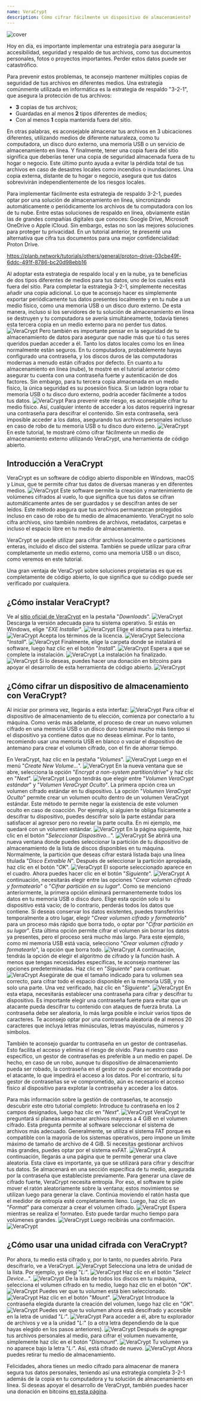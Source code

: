 ```yaml
---
name: VeraCrypt
description: Cómo cifrar fácilmente un dispositivo de almacenamiento?
---
```

![cover](assets/cover.webp)

Hoy en día, es importante implementar una estrategia para asegurar la accesibilidad, seguridad y respaldo de tus archivos, como tus documentos personales, fotos o proyectos importantes. Perder estos datos puede ser catastrófico.

Para prevenir estos problemas, te aconsejo mantener múltiples copias de seguridad de tus archivos en diferentes medios. Una estrategia comúnmente utilizada en informática es la estrategia de respaldo "3-2-1", que asegura la protección de tus archivos:
- **3** copias de tus archivos;
- Guardadas en al menos **2** tipos diferentes de medios;
- Con al menos **1** copia mantenida fuera del sitio.

En otras palabras, es aconsejable almacenar tus archivos en 3 ubicaciones diferentes, utilizando medios de diferente naturaleza, como tu computadora, un disco duro externo, una memoria USB o un servicio de almacenamiento en línea. Y finalmente, tener una copia fuera del sitio significa que deberías tener una copia de seguridad almacenada fuera de tu hogar o negocio. Este último punto ayuda a evitar la pérdida total de tus archivos en caso de desastres locales como incendios o inundaciones. Una copia externa, distante de tu hogar o negocio, asegura que tus datos sobrevivirán independientemente de los riesgos locales.

Para implementar fácilmente esta estrategia de respaldo 3-2-1, puedes optar por una solución de almacenamiento en línea, sincronizando automáticamente o periódicamente los archivos de tu computadora con los de tu nube. Entre estas soluciones de respaldo en línea, obviamente están las de grandes compañías digitales que conoces: Google Drive, Microsoft OneDrive o Apple iCloud. Sin embargo, estas no son las mejores soluciones para proteger tu privacidad. En un tutorial anterior, te presenté una alternativa que cifra tus documentos para una mejor confidencialidad: Proton Drive.

https://planb.network/tutorials/others/general/proton-drive-03cbe49f-6ddc-491f-8786-bc20d98ebb16

Al adoptar esta estrategia de respaldo local y en la nube, ya te beneficias de dos tipos diferentes de medios para tus datos, uno de los cuales está fuera del sitio. Para completar la estrategia 3-2-1, simplemente necesitas añadir una copia adicional. Lo que te aconsejo hacer es simplemente exportar periódicamente tus datos presentes localmente y en tu nube a un medio físico, como una memoria USB o un disco duro externo. De esta manera, incluso si los servidores de tu solución de almacenamiento en línea se destruyen y tu computadora se avería simultáneamente, todavía tienes esta tercera copia en un medio externo para no perder tus datos.
![VeraCrypt](assets/notext/01.webp)
Pero también es importante pensar en la seguridad de tu almacenamiento de datos para asegurar que nadie más que tú o tus seres queridos puedan acceder a él. Tanto los datos locales como los en línea normalmente están seguros. En tu computadora, probablemente hayas configurado una contraseña, y los discos duros de las computadoras modernas a menudo están cifrados por defecto. En cuanto a tu almacenamiento en línea (nube), te mostré en el tutorial anterior cómo asegurar tu cuenta con una contraseña fuerte y autenticación de dos factores. Sin embargo, para tu tercera copia almacenada en un medio físico, la única seguridad es su posesión física. Si un ladrón logra robar tu memoria USB o tu disco duro externo, podría acceder fácilmente a todos tus datos.
![VeraCrypt](assets/notext/02.webp)
Para prevenir este riesgo, es aconsejable cifrar tu medio físico. Así, cualquier intento de acceder a los datos requerirá ingresar una contraseña para descifrar el contenido. Sin esta contraseña, será imposible acceder a los datos, asegurando tus archivos personales incluso en caso de robo de tu memoria USB o tu disco duro externo.
![VeraCrypt](assets/notext/03.webp)
En este tutorial, te mostraré cómo cifrar fácilmente un medio de almacenamiento externo utilizando VeraCrypt, una herramienta de código abierto.
## Introducción a VeraCrypt

VeraCrypt es un software de código abierto disponible en Windows, macOS y Linux, que te permite cifrar tus datos de diversas maneras y en diferentes medios.
![VeraCrypt](assets/notext/04.webp)
Este software permite la creación y mantenimiento de volúmenes cifrados al vuelo, lo que significa que tus datos se cifran automáticamente antes de ser guardados y se descifran antes de ser leídos. Este método asegura que tus archivos permanezcan protegidos incluso en caso de robo de tu medio de almacenamiento. VeraCrypt no solo cifra archivos, sino también nombres de archivos, metadatos, carpetas e incluso el espacio libre en tu medio de almacenamiento.

VeraCrypt se puede utilizar para cifrar archivos localmente o particiones enteras, incluido el disco del sistema. También se puede utilizar para cifrar completamente un medio externo, como una memoria USB o un disco, como veremos en este tutorial.

Una gran ventaja de VeraCrypt sobre soluciones propietarias es que es completamente de código abierto, lo que significa que su código puede ser verificado por cualquiera.

## ¿Cómo instalar VeraCrypt?

Ve al [sitio oficial de VeraCrypt](https://www.veracrypt.fr/en/Downloads.html) en la pestaña "*Downloads*".
![VeraCrypt](assets/notext/05.webp)
Descarga la versión adecuada para tu sistema operativo. Si estás en Windows, elige "*EXE Installer*".
![VeraCrypt](assets/notext/06.webp)
Elige el idioma para tu interfaz.
![VeraCrypt](assets/notext/07.webp)
Acepta los términos de la licencia.
![VeraCrypt](assets/notext/08.webp)
Selecciona "*Install*".
![VeraCrypt](assets/notext/09.webp)
Finalmente, elige la carpeta donde se instalará el software, luego haz clic en el botón "*Install*".
![VeraCrypt](assets/notext/10.webp)
Espera a que se complete la instalación.
![VeraCrypt](assets/notext/11.webp)
La instalación ha finalizado.
![VeraCrypt](assets/notext/12.webp)
Si lo deseas, puedes hacer una donación en bitcoins para apoyar el desarrollo de esta herramienta de código abierto.
![VeraCrypt](assets/notext/13.webp)
## ¿Cómo cifrar un dispositivo de almacenamiento con VeraCrypt?

Al iniciar por primera vez, llegarás a esta interfaz:
![VeraCrypt](assets/notext/14.webp)
Para cifrar el dispositivo de almacenamiento de tu elección, comienza por conectarlo a tu máquina. Como verás más adelante, el proceso de crear un nuevo volumen cifrado en una memoria USB o un disco duro tomará mucho más tiempo si el dispositivo ya contiene datos que no deseas eliminar. Por lo tanto, recomiendo usar una memoria USB en blanco o vaciar el dispositivo de antemano para crear el volumen cifrado, con el fin de ahorrar tiempo.

En VeraCrypt, haz clic en la pestaña "*Volumes*".
![VeraCrypt](assets/notext/15.webp)
Luego en el menú "*Create New Volume...*".
![VeraCrypt](assets/notext/16.webp)
En la nueva ventana que se abre, selecciona la opción "*Encrypt a non-system partition/drive*" y haz clic en "*Next*".
![VeraCrypt](assets/notext/17.webp)
Luego tendrás que elegir entre "*Volumen VeraCrypt estándar*" y "*Volumen VeraCrypt Oculto*". La primera opción crea un volumen cifrado estándar en tu dispositivo. La opción "*Volumen VeraCrypt Oculto*" permite crear un volumen oculto dentro de un volumen VeraCrypt estándar. Este método te permite negar la existencia de este volumen oculto en caso de coacción. Por ejemplo, si alguien te obliga físicamente a descifrar tu dispositivo, puedes descifrar solo la parte estándar para satisfacer al agresor pero no revelar la parte oculta. En mi ejemplo, me quedaré con un volumen estándar. ![VeraCrypt](assets/notext/18.webp)
En la página siguiente, haz clic en el botón "*Seleccionar Dispositivo...*".
![VeraCrypt](assets/notext/19.webp)
Se abrirá una nueva ventana donde puedes seleccionar la partición de tu dispositivo de almacenamiento de la lista de discos disponibles en tu máquina. Normalmente, la partición que deseas cifrar estará listada bajo una línea titulada "*Disco Extraíble N*". Después de seleccionar la partición apropiada, haz clic en el botón "*OK*".
![VeraCrypt](assets/notext/20.webp)
El soporte seleccionado aparece en el cuadro. Ahora puedes hacer clic en el botón "*Siguiente*". ![VeraCrypt](assets/notext/21.webp)
A continuación, necesitarás elegir entre las opciones "*Crear volumen cifrado y formatearlo*" o "*Cifrar partición en su lugar*". Como se mencionó anteriormente, la primera opción eliminará permanentemente todos los datos en tu memoria USB o disco duro. Elige esta opción solo si tu dispositivo está vacío; de lo contrario, perderás todos los datos que contiene. Si deseas conservar los datos existentes, puedes transferirlos temporalmente a otro lugar, elegir "*Crear volumen cifrado y formatearlo*" para un proceso más rápido que borra todo, o optar por "*Cifrar partición en su lugar*". Esta última opción permite cifrar el volumen sin borrar los datos ya presentes, pero el proceso será mucho más largo. Para este ejemplo, como mi memoria USB está vacía, selecciono "*Crear volumen cifrado y formatearlo*", la opción que borra todo.
![VeraCrypt](assets/notext/22.webp)
A continuación, tendrás la opción de elegir el algoritmo de cifrado y la función hash. A menos que tengas necesidades específicas, te aconsejo mantener las opciones predeterminadas. Haz clic en "*Siguiente*" para continuar.
![VeraCrypt](assets/notext/23.webp)
Asegúrate de que el tamaño indicado para tu volumen sea correcto, para cifrar todo el espacio disponible en la memoria USB, y no solo una parte. Una vez verificado, haz clic en "*Siguiente*".
![VeraCrypt](assets/notext/24.webp)
En esta etapa, necesitarás establecer una contraseña para cifrar y descifrar tu dispositivo. Es importante elegir una contraseña fuerte para evitar que un atacante pueda descifrar tu contenido con ataques de fuerza bruta. La contraseña debe ser aleatoria, lo más larga posible e incluir varios tipos de caracteres. Te aconsejo optar por una contraseña aleatoria de al menos 20 caracteres que incluya letras minúsculas, letras mayúsculas, números y símbolos.

También te aconsejo guardar tu contraseña en un gestor de contraseñas. Esto facilita el acceso y elimina el riesgo de olvido. Para nuestro caso específico, un gestor de contraseñas es preferible a un medio en papel. De hecho, en caso de un robo, aunque tu dispositivo de almacenamiento pueda ser robado, la contraseña en el gestor no puede ser encontrada por el atacante, lo que impedirá el acceso a los datos. Por el contrario, si tu gestor de contraseñas se ve comprometido, aún es necesario el acceso físico al dispositivo para explotar la contraseña y acceder a los datos.

Para más información sobre la gestión de contraseñas, te aconsejo descubrir este otro tutorial completo:
Introduce tu contraseña en los 2 campos designados, luego haz clic en "*Next*". ![VeraCrypt](assets/notext/25.webp)
VeraCrypt te preguntará si planeas almacenar archivos mayores a 4 GiB en el volumen cifrado. Esta pregunta permite al software seleccionar el sistema de archivos más adecuado. Generalmente, se utiliza el sistema FAT porque es compatible con la mayoría de los sistemas operativos, pero impone un límite máximo de tamaño de archivo de 4 GiB. Si necesitas gestionar archivos más grandes, puedes optar por el sistema exFAT.
![VeraCrypt](assets/notext/26.webp)
A continuación, llegarás a una página que te permite generar una clave aleatoria. Esta clave es importante, ya que se utilizará para cifrar y descifrar tus datos. Se almacenará en una sección específica de tu medio, asegurada por la contraseña que estableciste previamente. Para generar una clave de cifrado fuerte, VeraCrypt necesita entropía. Por eso, el software te pide mover el ratón aleatoriamente sobre la ventana; estos movimientos se utilizan luego para generar la clave. Continúa moviendo el ratón hasta que el medidor de entropía esté completamente lleno. Luego, haz clic en "*Format*" para comenzar a crear el volumen cifrado.
![VeraCrypt](assets/notext/27.webp)
Espera mientras se realiza el formateo. Esto puede tardar mucho tiempo para volúmenes grandes.
![VeraCrypt](assets/notext/28.webp)
Luego recibirás una confirmación.
![VeraCrypt](assets/notext/29.webp)
## ¿Cómo usar una unidad cifrada con VeraCrypt?

Por ahora, tu medio está cifrado y, por lo tanto, no puedes abrirlo. Para descifrarlo, ve a VeraCrypt.
![VeraCrypt](assets/notext/30.webp)
Selecciona una letra de unidad de la lista. Por ejemplo, yo elegí "*L:*".
![VeraCrypt](assets/notext/31.webp)
Haz clic en el botón "*Select Device...*".
![VeraCrypt](assets/notext/32.webp)
De la lista de todos los discos en tu máquina, selecciona el volumen cifrado en tu medio, luego haz clic en el botón "*OK*".
![VeraCrypt](assets/notext/33.webp)
Puedes ver que tu volumen está bien seleccionado.
![VeraCrypt](assets/notext/34.webp)
Haz clic en el botón "*Mount*".
![VeraCrypt](assets/notext/35.webp)
Introduce la contraseña elegida durante la creación del volumen, luego haz clic en "*OK*".
![VeraCrypt](assets/notext/36.webp)
Puedes ver que tu volumen ahora está descifrado y accesible en la letra de unidad "*L:*".
![VeraCrypt](assets/notext/37.webp)
Para acceder a él, abre tu explorador de archivos y ve a la unidad "*L:*" (o a otra letra dependiendo de la que hayas elegido en los pasos anteriores). ![VeraCrypt](assets/notext/38.webp)
Después de agregar tus archivos personales al medio, para cifrar el volumen nuevamente, simplemente haz clic en el botón "*Dismount*".
![VeraCrypt](assets/notext/39.webp)
Tu volumen ya no aparece bajo la letra "*L:*". Así, está cifrado de nuevo.
![VeraCrypt](assets/notext/40.webp)
Ahora puedes retirar tu medio de almacenamiento.

Felicidades, ahora tienes un medio cifrado para almacenar de manera segura tus datos personales, teniendo así una estrategia completa 3-2-1 además de la copia en tu computadora y tu solución de almacenamiento en línea.
Si deseas apoyar el desarrollo de VeraCrypt, también puedes hacer una donación en bitcoins [en esta página](https://www.veracrypt.fr/en/Donation.html).